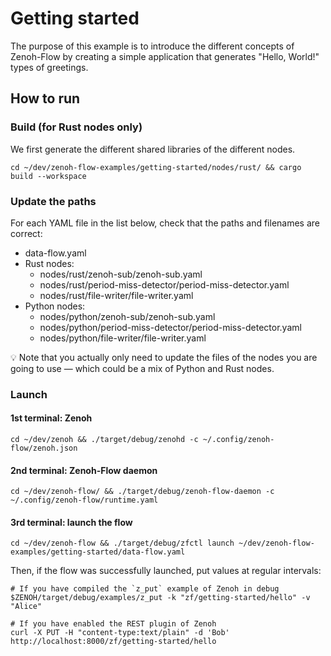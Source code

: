 # Getting started

The purpose of this example is to introduce the different concepts of Zenoh-Flow by creating a
simple application that generates "Hello, World!" types of greetings.

## How to run

### Build (for Rust nodes only)

We first generate the different shared libraries of the different nodes.

```shell
cd ~/dev/zenoh-flow-examples/getting-started/nodes/rust/ && cargo build --workspace
```

### Update the paths

For each YAML file in the list below, check that the paths and filenames are
correct:
- data-flow.yaml
- Rust nodes:
  - nodes/rust/zenoh-sub/zenoh-sub.yaml
  - nodes/rust/period-miss-detector/period-miss-detector.yaml
  - nodes/rust/file-writer/file-writer.yaml
- Python nodes:
  - nodes/python/zenoh-sub/zenoh-sub.yaml
  - nodes/python/period-miss-detector/period-miss-detector.yaml
  - nodes/python/file-writer/file-writer.yaml
  
:bulb: Note that you actually only need to update the files of the nodes you are going to use —
which could be a mix of Python and Rust nodes.

### Launch

#### 1st terminal: Zenoh

```shell
cd ~/dev/zenoh && ./target/debug/zenohd -c ~/.config/zenoh-flow/zenoh.json
```

#### 2nd terminal: Zenoh-Flow daemon

```shell
cd ~/dev/zenoh-flow/ && ./target/debug/zenoh-flow-daemon -c ~/.config/zenoh-flow/runtime.yaml
```

#### 3rd terminal: launch the flow

```shell
cd ~/dev/zenoh-flow && ./target/debug/zfctl launch ~/dev/zenoh-flow-examples/getting-started/data-flow.yaml
```

Then, if the flow was successfully launched, put values at regular intervals:

```shell
# If you have compiled the `z_put` example of Zenoh in debug
$ZENOH/target/debug/examples/z_put -k "zf/getting-started/hello" -v "Alice"

# If you have enabled the REST plugin of Zenoh
curl -X PUT -H "content-type:text/plain" -d 'Bob' http://localhost:8000/zf/getting-started/hello
```
